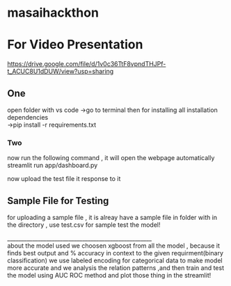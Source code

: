 # masaihackthon

# For Video Presentation <br>
https://drive.google.com/file/d/1v0c36TtF8vpndTHJPf-t_ACUC8U1dDUW/view?usp=sharing
<br>

## One
  open folder with vs code
  ->go to terminal 
  then
 for installing all installation dependencies <br>
->pip install -r requirements.txt 

### Two
now run the following command , it will open the webpage automatically<br>
streamlit run app/dashboard.py <br>

now upload the test file it response to it

## Sample File for Testing
for uploading a sample file , it is alreay have a sample file in  <data> folder with in the directory ,
use test.csv for sample test the model!


____________________________________________________<br> 
about the model used 
we choosen xgboost from all the model , because it finds best output and % accuracy in context to the given requirment(binary classification)
we use labeled encoding for categorical data  to make model more accurate and we
analysis the relation patterns ,and then train and test the model using AUC ROC method and plot those thing in the streamlit!
